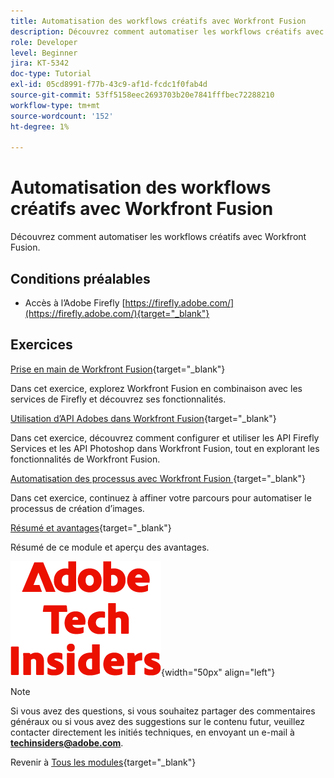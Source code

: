 ```yaml
---
title: Automatisation des workflows créatifs avec Workfront Fusion
description: Découvrez comment automatiser les workflows créatifs avec Workfront Fusion
role: Developer
level: Beginner
jira: KT-5342
doc-type: Tutorial
exl-id: 05cd8991-f77b-43c9-af1d-fcdc1f0fab4d
source-git-commit: 53ff5158eec2693703b20e7841fffbec72288210
workflow-type: tm+mt
source-wordcount: '152'
ht-degree: 1%

---
```


# Automatisation des workflows créatifs avec Workfront Fusion

Découvrez comment automatiser les workflows créatifs avec Workfront Fusion.

## Conditions préalables

- Accès à l’Adobe Firefly [https://firefly.adobe.com/](https://firefly.adobe.com/){target="_blank"}

## Exercices

[Prise en main de Workfront Fusion](./ex1.md){target="_blank"}

Dans cet exercice, explorez Workfront Fusion en combinaison avec les services de Firefly et découvrez ses fonctionnalités.

[Utilisation d’API Adobes dans Workfront Fusion](./ex2.md){target="_blank"}

Dans cet exercice, découvrez comment configurer et utiliser les API Firefly Services et les API Photoshop dans Workfront Fusion, tout en explorant les fonctionnalités de Workfront Fusion.

[ Automatisation des processus avec Workfront Fusion ](./ex3.md){target="_blank"}

Dans cet exercice, continuez à affiner votre parcours pour automatiser le processus de création d’images.

[Résumé et avantages](./summary.md){target="_blank"}

Résumé de ce module et aperçu des avantages.

![Insiders de la technologie ](./../../../assets/images/techinsiders.png){width="50px" align="left"}

>[!NOTE]
>
>Si vous avez des questions, si vous souhaitez partager des commentaires généraux ou si vous avez des suggestions sur le contenu futur, veuillez contacter directement les initiés techniques, en envoyant un e-mail à **techinsiders@adobe.com**.

Revenir à [Tous les modules](../../../overview.md){target="_blank"}
